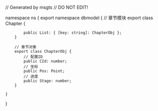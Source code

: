 // Generated by msgts
// DO NOT EDIT!

namespace ns {
	export namespace dbmodel {
		// 章节模块
		export class Chapter {	
			
			public List: { [key: string]: ChapterObj }; 
		}
		
		// 章节对象
		export class ChapterObj {	
			// 配置ID
			public CId: number; 
			// 坐标
			public Pos: Point; 
			// 进度
			public Stage: number; 
		}
		
	}
}
